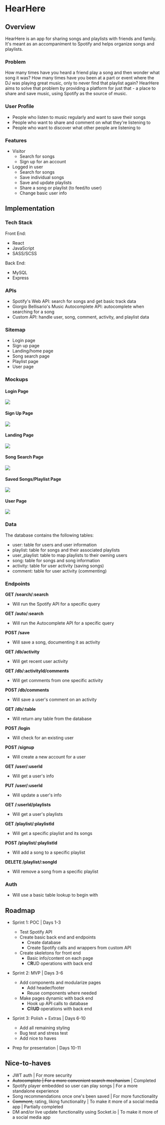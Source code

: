 # HearHere

## Overview

HearHere is an app for sharing songs and playlists with friends and family. It's meant as an accompaniment to Spotify and helps organize songs and playlists.

### Problem

How many times have you heard a friend play a song and then wonder what song it was? How many times have you been at a part or event where the DJ was playing great music, only to never find that playlist again? HearHere aims to solve that problem by providing a platform for just that - a place to share and save music, using Spotify as the source of music.

### User Profile

- People who listen to music regularly and want to save their songs
- People who want to share and comment on what they're listening to
- People who want to discover what other people are listening to

### Features

- Visitor
    - Search for songs
    - Sign up for an account
- Logged in user
    - Search for songs
    - Save individual songs
    - Save and update playlists
    - Share a song or playlist (to feed/to user)
    - Change basic user info

## Implementation

### Tech Stack

Front End:
- React
- JavaScript
- SASS/SCSS

Back End:
- MySQL
- Express

### APIs

- Spotify's Web API: search for songs and get basic track data
- Giorgio Bellisario's Music Autocomplete API: autocomplete when searching for a song
- Custom API: handle user, song, comment, activity, and playlist data

### Sitemap

- Login page
- Sign up page
- Landing/home page
- Song search page
- Playlist page
- User page

### Mockups

#### Login Page
![](/mockups/login.png)

#### Sign Up Page
![](/mockups/signup.png)

#### Landing Page
![](/mockups/landing.png)

#### Song Search Page
![](/mockups/search.png)

#### Saved Songs/Playlist Page
![](/mockups/saved.png)

#### User Page
![](/mockups/user.png)


### Data

The database contains the following tables:
- user: table for users and user information
- playlist: table for songs and their associated playlists
- user_playlist: table to map playlists to their owning users
- song: table for songs and song information
- activity: table for user activity (saving songs)
- comment: table for user activity (commenting)

### Endpoints

**GET /search/:search**
- Will run the Spotify API for a specific query

**GET /auto/:search**
- Will run the Autocomplete API for a specific query

**POST /save**
- Will save a song, documenting it as activity

**GET /db/activity**
- Will get recent user activity

**GET /db/:activityId/comments**
- Will get comments from one specific activity

**POST /db/comments**
- Will save a user's comment on an activity

**GET /db/:table**
- Will return any table from the database

**POST /login**
- Will check for an existing user

**POST /signup**
- Will create a new account for a user

**GET /user/:userId**
- Will get a user's info

**PUT /user/:userId**
- Will update a user's info

**GET /:userId/playlists**
- Will get a user's playlists

**GET /playlist/:playlistId**
- Will get a specific playlist and its songs

**POST /playlist/:playlistId**
- Will add a song to a specific playlist

**DELETE /playlist/:songId**
- Will remove a song from a specific playlist

### Auth

- Will use a basic table lookup to begin with

## Roadmap

- Sprint 1: POC | Days 1-3
    - Test Spotify API
    - Create basic back end and endpoints
        - Create database
        - Create Spotify calls and wrappers from custom API
    - Create skeletons for front end
        - Basic info/content on each page
        - C**R**UD operations with back end

- Sprint 2: MVP | Days 3-6
    - Add components and modularize pages
        - Add header/footer
        - Reuse components where needed
    - Make pages dynamic with back end
        - Hook up API calls to database
        - **C**R**UD** operations with back end

- Sprint 3: Polish + Extras | Days 6-10
    - Add all remaining styling
    - Bug test and stress test
    - Add nice to haves

- Prep for presentation | Days 10-11

## Nice-to-haves

- JWT auth | For more security
- ~~Autocomplete | For a more convenient search mechanism~~ | Completed
- Spotify player embedded so user can play songs | For a more standalone experience
- Song recommendations once one's been saved | For more functionality
- ~~Comment,~~ rating, liking functionality | To make it more of a social media app | Partially completed
- DM and/or live update functionality using Socket.io | To make it more of a social media app
